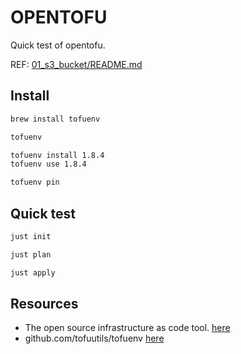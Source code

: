 # OPENTOFU

Quick test of opentofu.  

REF: [01_s3_bucket/README.md](../01_s3_bucket/README.md)  

## Install

```sh
brew install tofuenv

tofuenv

tofuenv install 1.8.4
tofuenv use 1.8.4

tofuenv pin 
```

## Quick test

```sh
just init

just plan 

just apply
```

## Resources

- The open source infrastructure as code tool. [here](https://opentofu.org/)
- github.com/tofuutils/tofuenv [here](https://github.com/tofuutils/tofuenv)
